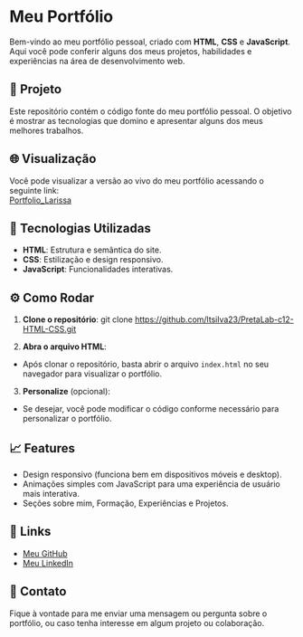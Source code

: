# Meu Portfólio

Bem-vindo ao meu portfólio pessoal, criado com **HTML**, **CSS** e **JavaScript**. Aqui você pode conferir alguns dos meus projetos, habilidades e experiências na área de desenvolvimento web.

## 📁 Projeto

Este repositório contém o código fonte do meu portfólio pessoal. O objetivo é mostrar as tecnologias que domino e apresentar alguns dos meus melhores trabalhos.

## 🌐 Visualização

Você pode visualizar a versão ao vivo do meu portfólio acessando o seguinte link:  
[Portfolio_Larissa](https://ltsilva-me.netlify.app/)

## 🚀 Tecnologias Utilizadas

- **HTML**: Estrutura e semântica do site.
- **CSS**: Estilização e design responsivo.
- **JavaScript**: Funcionalidades interativas.

## ⚙️ Como Rodar

1. **Clone o repositório**:
git clone https://github.com/ltsilva23/PretaLab-c12-HTML-CSS.git


2. **Abra o arquivo HTML**:
- Após clonar o repositório, basta abrir o arquivo `index.html` no seu navegador para visualizar o portfólio.

3. **Personalize** (opcional):
- Se desejar, você pode modificar o código conforme necessário para personalizar o portfólio.

## 📈 Features

- Design responsivo (funciona bem em dispositivos móveis e desktop).
- Animações simples com JavaScript para uma experiência de usuário mais interativa.
- Seções sobre mim, Formação, Experiências e Projetos.

## 🔗 Links

- [Meu GitHub](https://github.com/ltsilva23)
- [Meu LinkedIn](https://www.linkedin.com/in/larissa-silva-93452911b/https://www.linkedin.com/in/larissa-silva-93452911b/)

## 💬 Contato

Fique à vontade para me enviar uma mensagem ou pergunta sobre o portfólio, ou caso tenha interesse em algum projeto ou colaboração.

